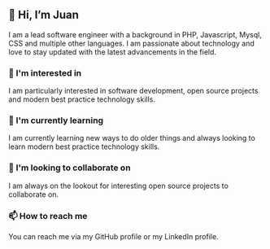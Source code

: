 <!--
**juanobregon/juanobregon** is a ✨ _special_ ✨ repository because its `README.md` (this file) appears on your GitHub profile.

Here are some ideas to get you started:

- 🔭 I’m currently working on ...
- 🌱 I’m currently learning ...
- 👯 I’m looking to collaborate on ...
- 🤔 I’m looking for help with ...
- 💬 Ask me about ...
- 📫 How to reach me: ...
- 😄 Pronouns: ...
- ⚡ Fun fact: ...
-->

## 👋 Hi, I’m Juan
I am a lead software engineer with a background in PHP, Javascript, Mysql, CSS and multiple other languages. I am passionate about technology and love to stay updated with the latest advancements in the field.

### 👀 I'm interested in
I am particularly interested in software development, open source projects and modern best practice technology skills.

### 🌱 I'm currently learning
I am currently learning new ways to do older things and always looking to learn modern best practice technology skills.

### 💞️ I'm looking to collaborate on
I am always on the lookout for interesting open source projects to collaborate on.

### 📫 How to reach me
You can reach me via my GitHub profile or my LinkedIn profile.
